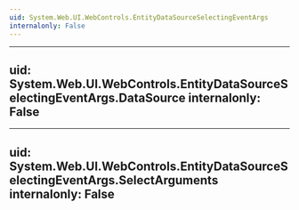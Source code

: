 ```yaml
---
uid: System.Web.UI.WebControls.EntityDataSourceSelectingEventArgs
internalonly: False
---
```


---
uid: System.Web.UI.WebControls.EntityDataSourceSelectingEventArgs.DataSource
internalonly: False
---

---
uid: System.Web.UI.WebControls.EntityDataSourceSelectingEventArgs.SelectArguments
internalonly: False
---
